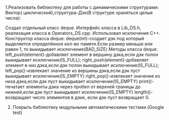 1.Реализовать библиотеку для работы с динамическими структурами:
Вектор( циклический),структура-Дэк(В структуре храняться целые числа):

Создал отдельный класс deque. Интерфейс класса в Lib_DS.h, реализация класса в Operators_DS.cpp.
Использовал исключения C++.
Конструктор класса deque:
deque(int)-создает дэк под который выделяется определённое кол-во памяти.Если размер
меньше или равен 1, то выкидывает исключение(BAD_SIZE)
Методы класса deque:
left_push(element)-добавляет элемент в вершину дэка,если дэк полон выкидывает исключение(IS_FULL);
right_push(element)-добавляет элемент в низ дэка,если дэк полон выкидывает исключение(IS_FULL);
left_pop()-извлекает значение из вершины дэка,если дэк пуст выкидывает исключение(IS_EMPTY)
right_pop()-извлекает значение из низа дэка,если дэк пуст выкидывает исключение(IS_EMPTY)
print()-печатает элементы дэка через пробел от верхней границы до нижней,если дэк пуст
выкидывает исключение(IS_EMPTY)
length()-возвращает число элементов в дэке, если дэк пуст возвращает 0.

2. Покрыть библиотеку модульными автоматическими тестами.(Google test)

